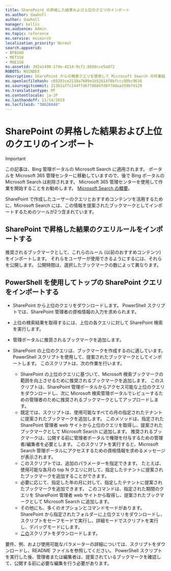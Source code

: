 ```yaml
---
title: SharePoint の昇格した結果および上位のクエリのインポート
ms.author: dawholl
author: dawholl
manager: kellis
ms.audience: Admin
ms.topic: reference
ms.service: mssearch
localization_priority: Normal
search.appverid:
- BFB160
- MET150
- MOE150
ms.assetid: 3d2a1498-174e-4214-9cf1-8b58cce5a872
ROBOTS: NOINDEX
description: SharePoint からの検索クエリを使用して Microsoft Search の作業結果を作成する
ms.openlocfilehash: c69203ce2138a7609e1b52614f8bfccc98bc9616
ms.sourcegitcommit: 21361af7c244ffd6ff8689fd0ff0daa359bf4129
ms.translationtype: MT
ms.contentlocale: ja-JP
ms.lasthandoff: 11/14/2019
ms.locfileid: "38626848"
---
```

# <a name="import-sharepoint-promoted-results-and-top-queries"></a>SharePoint の昇格した結果および上位のクエリのインポート

> [!IMPORTANT]
> この記事は、Bing 管理ポータルの Microsoft Search に適用されます。 ポータルを Microsoft 365 管理センターに移動していますので、後で Bing ポータルの Microsoft Search は削除されます。 Microsoft 365 管理センターを使用して作業を開始することをお勧めします。 [Microsoft Search の概要](overview-microsoft-search.md)。
    
SharePoint で作成したユーザーのクエリとおすすめコンテンツを活用するために、Microsoft Search には、この情報を提案されたブックマークとしてインポートするためのツールが2つ含まれています。 
  
## <a name="import-sharepoint-promoted-result-query-rules"></a>SharePoint で昇格した結果のクエリルールをインポートする

推奨されるブックマークとして、これらのルール (以前のおすすめコンテンツ) をインポートします。 それらをユーザーが使用できるようにするには、それらを公開します。 公開時間は、選択したブックマークの数によって異なります。
  
## <a name="import-top-sharepoint-queries-using-powershell"></a>PowerShell を使用してトップの SharePoint クエリをインポートする

- SharePoint から上位のクエリをダウンロードします。 PowerShell スクリプトでは、SharePoint 管理者の資格情報の入力を求められます。
    
- 上位の検索結果を取得するには、上位の各クエリに対して SharePoint 検索を実行します。
    
- 管理ポータルに推奨されるブックマークを追加します。
    
- SharePoint の上位のクエリは、ブックマークを作成するのに適しています。 PowerShell スクリプトを使用して、提案されたブックマークとしてインポートします。 このスクリプトは、次の作業を行います。
    - SharePoint の上位のクエリに基づいて、Microsoft 検索ブックマークの範囲を向上させるために推奨されるブックマークを追加します。 このスクリプトは、SharePoint 管理ポータルからアクセス可能な上位のクエリをダウンロードし、次に Microsoft 検索管理ポータルでレビューするための管理者のために推奨されるブックマークとしてアップロードします。
    - 既定では、スクリプトは、使用可能なすべての月の指定されたテナントに提案されたブックマークを追加します。 このメソッドは、指定された SharePoint 管理者 web サイトから上位のクエリを取得し、提案されたブックマークとして Microsoft Search に追加します。 推奨されるブックマークは、公開する前に管理者ポータルで権限を付与するための管理者/編集者を必要とします。 このスクリプトを実行すると、Microsoft Search 管理ポータルにアクセスするための資格情報を求めるメッセージが表示されます。
    - このスクリプトでは、追加のパラメーターを指定できます。 たとえば、使用可能な各月の top N クエリに対して、指定したテナントに提案されたブックマークを追加することができます。
    - 必要に応じて、指定した年の月に対して、指定したテナントに提案されたブックマークを追加できます。 このコマンドは、指定された期間のクエリを SharePoint 管理者 web サイトから取得し、提案されたブックマークとして Microsoft Search に追加します。
    - その他にも、多くのオプションとコマンドモードがあります。 SharePoint から指定されたフォルダーに上位クエリをダウンロードし、スクリプトをセーフモードで実行し、詳細モードでスクリプトを実行し、デバッグモードにします。
    - [この](https://www.bingforbusiness.com/distribution/SharepointTopQueryBookmarks.zip)スクリプトをダウンロードします。 

要件、例、および使用可能なパラメーターの詳細については、スクリプトをダウンロードし、README ファイルを参照してください。 PowerShell スクリプトを実行した後、管理者または編集者は、提案されているブックマークを確認して、公開する前に必要な編集を行う必要があります。